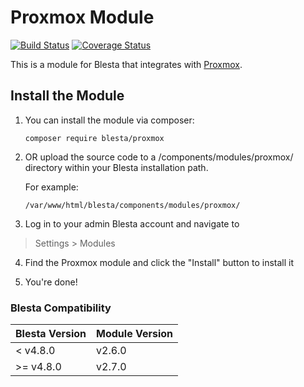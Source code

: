 # Proxmox Module

[![Build Status](https://travis-ci.org/blesta/module-proxmox.svg?branch=master)](https://travis-ci.org/blesta/module-proxmox) [![Coverage Status](https://coveralls.io/repos/github/blesta/module-proxmox/badge.svg?branch=master)](https://coveralls.io/github/blesta/module-proxmox?branch=master)

This is a module for Blesta that integrates with [Proxmox](https://pve.proxmox.com/wiki/Main_Page).

## Install the Module

1. You can install the module via composer:

    ```
    composer require blesta/proxmox
    ```

2. OR upload the source code to a /components/modules/proxmox/ directory within
your Blesta installation path.

    For example:

    ```
    /var/www/html/blesta/components/modules/proxmox/
    ```

3. Log in to your admin Blesta account and navigate to
> Settings > Modules

4. Find the Proxmox module and click the "Install" button to install it

5. You're done!

### Blesta Compatibility

|Blesta Version|Module Version|
|--------------|--------------|
|< v4.8.0|v2.6.0|
|>= v4.8.0|v2.7.0|
